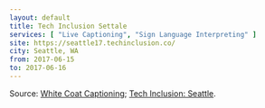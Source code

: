 ```yaml
---
layout: default
title: Tech Inclusion Settale
services: [ "Live Captioning", "Sign Language Interpreting" ]
site: https://seattle17.techinclusion.co/
city: Seattle, WA
from: 2017-06-15
to: 2017-06-16
---
```


Source: [White Coat Captioning](http://www.whitecoatcaptioning.com/); [Tech Inclusion: Seattle](https://seattle17.techinclusion.co/).
